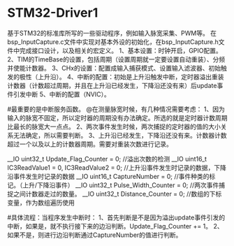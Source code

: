 # STM32-Driver1
基于STM32的标准库所写的一些驱动程序，例如输入脉宽采集、PWM等。
在bsp_InputCapture.c文件中实现对基本外设的初始化，在bsp_InputCapture.h文件中完成接口设计，以及相关的宏定义。
  1、基本设置：时钟开启，GPIO配置。
  2、TIM的TimeBase的设置，包括周期（设置周期就一定要设置自动重装）、分频并使能计数器。
  3、CHx的设置：配置成输入捕获模式、设置输入滤波器、初始触发的极性（上升沿）。
  4、中断的配置：初始是上升沿触发中断，定时器溢出重装计数器（计数超过周期，并且在上升沿已经发生，下降沿还没有来）后update事件引发中断
  5、中断的配置（NVIC）。


#最重要的是中断服务函数。
@在测量脉宽时候，有几种情况需要考虑：
   1、因为输入的脉宽不固定，所以定时器的周期没有办法确定。所选的就是定时器计数周期比最长的脉宽大一点点。
   2、两次事件发生时候，两次捕捉的定时器的值的大小关系无法确定，所以需要判断。
   3、上升沿已经发生，下降沿还没有来。计数器计数超过一个以及以上的计数器周期。需要对重装次数进行记录。
   
   __IO uint32_t Update_Flag_Counter = 0;               //溢出次数的检测
  __IO uint16_t IC3ReadValue1 = 0, IC3ReadValue2 = 0;   //上升沿事件发生时记录的数据，下降沿事件发生时记录的数据
  __IO uint16_t CaptureNumber = 0;                      //事件种类的标记。（上升/下降沿事件）
  __IO uint32_t Pulse_Width_Counter = 0;                //两次事件捕捉之间计数器走过的数量。
  __IO uint32_t Distance_Counter = 0;                   //数组的下标变量，作为数组遍历使用
  
  #具体流程：当程序发生中断时：
    1、首先判断是不是因为溢出update事件引发的中断，如果是，就不执行接下来的边沿判断。Update_Flag_Counter += 1。
    2、如果不是，则进行边沿判断通过CaptureNumber的值进行判断。
    
